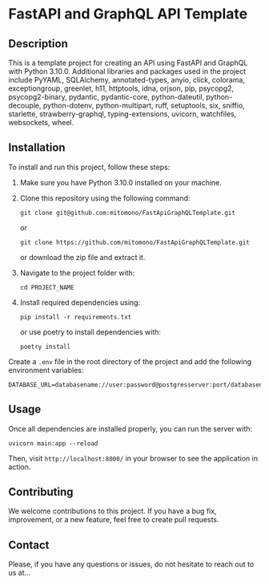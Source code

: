 # FastAPI and GraphQL API Template

## Description

This is a template project for creating an API using FastAPI and GraphQL with Python 3.10.0. Additional libraries and
packages used in the project include PyYAML, SQLAlchemy, annotated-types, anyio, click, colorama, exceptiongroup,
greenlet, h11, httptools, idna, orjson, pip, psycopg2, psycopg2-binary, pydantic, pydantic-core, python-dateutil,
python-decouple, python-dotenv, python-multipart, ruff, setuptools, six, sniffio, starlette, strawberry-graphql,
typing-extensions, uvicorn, watchfiles, websockets, wheel.

## Installation

To install and run this project, follow these steps:

1. Make sure you have Python 3.10.0 installed on your machine.
2. Clone this repository using the following command:

   ```
   git clone git@github.com:mitomono/FastApiGraphQLTemplate.git
   ```
   or
   ```
   git clone https://github.com/mitomono/FastApiGraphQLTemplate.git
   ```
   or download the zip file and extract it.

3. Navigate to the project folder with:

   ```
   cd PROJECT_NAME
   ```

4. Install required dependencies using:

   ```
   pip install -r requirements.txt
   ```
   or use poetry to install dependencies with:
   ```
   poetry install
   ```

Create a `.env` file in the root directory of the project and add the following environment variables:

```
DATABASE_URL=databasename://user:password@postgresserver:port/databasename
```

## Usage

Once all dependencies are installed properly, you can run the server with:

   ```
   uvicorn main:app --reload
   ```

Then, visit `http://localhost:8000/` in your browser to see the application in action.

## Contributing

We welcome contributions to this project. If you have a bug fix, improvement, or a new feature, feel free to create pull
requests.

## Contact

Please, if you have any questions or issues, do not hesitate to reach out to us at...